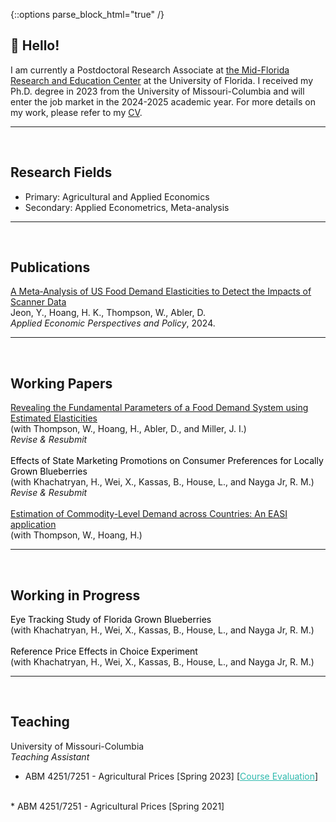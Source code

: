 {::options parse_block_html="true" /}

## 👏 Hello!

I am currently a Postdoctoral Research Associate at <a href="https://mrec.ifas.ufl.edu/"> the Mid-Florida Research and Education Center</a> at the University of Florida. 
I received my Ph.D. degree in 2023 from the University of Missouri-Columbia and will enter the job market in the 2024-2025 academic year. For more details on my work, please refer to my 
<a href="https://drive.google.com/file/d/1xm8eFO7rykp8yycjWC8pudH7pnZOGy2f/view?usp=drive_link"> CV</a>.

-----
<br>

## Research Fields
* Primary: Agricultural and Applied Economics
* Secondary: Applied Econometrics, Meta-analysis

-----
<br>

## Publications

<a href="https://onlinelibrary.wiley.com/doi/abs/10.1002/aepp.13414">
A Meta‐Analysis of US Food Demand Elasticities to Detect the Impacts of Scanner Data</a><br>
Jeon, Y., Hoang, H. K., Thompson, W., Abler, D.<br>
<i> Applied Economic Perspectives and Policy</i>, 2024.

-----
<br>

## Working Papers

<a href="https://drive.google.com/file/d/1jpgofo1NTyC8amocsRHhU1Am9mWPzgsY/view?usp=drive_link">
Revealing the Fundamental Parameters of a Food Demand System using Estimated Elasticities</a><br>
(with Thompson, W., Hoang, H., Abler, D., and Miller, J. I.)<br>
<i>Revise & Resubmit</i><br>
<br>
<span style="color:black;">Effects of State Marketing Promotions on Consumer Preferences for Locally Grown Blueberries</span><br>
(with Khachatryan, H., Wei, X., Kassas, B., House, L., and Nayga Jr, R. M.)<br>
<i>Revise & Resubmit</i><br>
<br>
<a href="https://drive.google.com/file/d/1mKpyqYuruQHTwfo6XwBXvFTxge9pdjEW/view?usp=drive_link">
Estimation of Commodity-Level Demand across Countries: An EASI application</a><br>
(with Thompson, W., Hoang, H.)<br>

-----
<br>

## Working in Progress

<span style="color:black;">Eye Tracking Study of Florida Grown Blueberries</span><br>
(with Khachatryan, H., Wei, X., Kassas, B., House, L., and Nayga Jr, R. M.)<br>
<br>
<span style="color:black;">Reference Price Effects in Choice Experiment </span><br>
(with Khachatryan, H., Wei, X., Kassas, B., House, L., and Nayga Jr, R. M.)

-----
<br>

## Teaching

University of Missouri-Columbia<br>
<i>Teaching Assistant</i><br>
* ABM 4251/7251 - Agricultural Prices [Spring 2023]
[<a href="https://drive.google.com/file/d/1ykF8eD0weIil5HfLaDAHSzwqvIfJV32i/view?usp=drive_link" style="color:#2ebaae;">Course Evaluation</a>]<br>
<br>
* ABM 4251/7251 - Agricultural Prices [Spring 2021]

